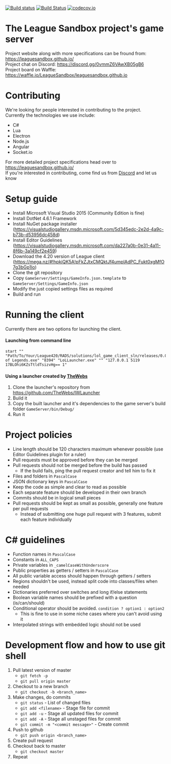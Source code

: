 [![Build status](https://ci.appveyor.com/api/projects/status/7olahkndcs3r295p/branch/master?svg=true)](https://ci.appveyor.com/project/MythicManiac/gameserver/branch/master)
[![Build Status](https://travis-ci.org/LeagueSandbox/GameServer.svg?branch=master)](https://travis-ci.org/LeagueSandbox/GameServer)
[![codecov.io](https://codecov.io/github/LeagueSandbox/GameServer/coverage.svg?branch=master)](https://codecov.io/github/LeagueSandbox/GameServer?branch=master)
# The League Sandbox project's game server
Project website along with more specifications can be fround from: https://leaguesandbox.github.io/  
Project chat on Discord: https://discord.gg/0vmmZ6VAwXB05gB6  
Project board on Waffle: https://waffle.io/LeagueSandbox/leaguesandbox.github.io

# Contributing
We're looking for people interested in contributing to the project.  
Currently the technologies we use include:
* C#
* Lua
* Electron
* Node.js
* Angular
* Socket.io

For more detailed project specifications head over to https://leaguesandbox.github.io/  
If you're interested in contributing, come find us from [Discord](https://discord.gg/0vmmZ6VAwXB05gB6) and let us know

# Setup guide
* Install Microsoft Visual Studio 2015 (Community Edition is fine)
* Install DotNet 4.6.1 Framework
* Install NuGet package installer (https://visualstudiogallery.msdn.microsoft.com/5d345edc-2e2d-4a9c-b73b-d53956dc458d)
* Install Editor Guidelines (https://visualstudiogallery.msdn.microsoft.com/da227a0b-0e31-4a11-8f6b-3a149cf2e459)
* Download the 4.20 version of League client (https://mega.nz/#!hpkiQK5A!pFkZJtxCMQktJf4umplAdPC_Fukt0xgMfO7g3bGp1Io)
* Clone the git repository
* Copy `GameServer/Settings/GameInfo.json.template` to `GameServer/Settings/GameInfo.json`
* Modify the just copied settings files as required
* Build and run

# Running the client
Currently there are two options for launching the client.

#### Launching from command line
```
start "" "Path/To/Your/League420/RADS/solutions/lol_game_client_sln/releases/0.0.1.68/deploy/League of Legends.exe" "8394" "LoLLauncher.exe" "" "127.0.0.1 5119 17BLOhi6KZsTtldTsizvHg== 1"
```

#### Using a launcher created by [TheWebs](https://github.com/TheWebs)
1. Clone the launcher's repository from https://github.com/TheWebs/IWLauncher
2. Build it
3. Copy the built launcher and it's dependencies to the game server's build folder `GameServer/bin/Debug/`
4. Run it

# Project policies
* Line length should be 120 characters maximum whenever possible (use Editor Guidelines plugin for a ruler)
* Pull requests must be approved before they can be merged
* Pull requests should not be merged before the build has passed
    * If the build fails, ping the pull request creator and tell him to fix it
* Files and folders in `PascalCase`
* JSON dictionary keys in `PascalCase`
* Keep the code as simple and clear to read as possible
* Each separate feature should be developed in their own branch
* Commits should be in logical small pieces
* Pull requests should be kept as small as possible, generally one feature per pull requests
    * Instead of submitting one huge pull request with 3 features, submit each feature individually

# C# guidelines
* Function names in `PascalCase`
* Constants in `ALL_CAPS`
* Private variables in `_camelCaseWithUnderscore`
* Public properties as getters / setters in `PascalCase`
* All public variable access should happen through getters / setters
* Regions shouldn't be used, instead split code into classes/files when needed
* Dictionaries preferred over switches and long if/else statements
* Boolean variable names should be prefixed with a question (is/can/should)
* Conditional operator should be avoided. `condition ? option1 : option2`
    * This is fine to use in some niche cases where you can't avoid using it
* Interpolated strings with embedded logic should not be used

# Development flow and how to use git shell
1. Pull latest version of master
    * `git fetch -p`
    * `git pull origin master`
2. Checkout to a new branch
    * `git checkout -b <branch_name>`
3. Make changes, do commits
    * `git status` - List of changed files
    * `git add <filename>` - Stage file for commit
    * `git add -u` - Stage all updated files for commit
    * `git add -A` - Stage all unstaged files for commit
    * `git commit -m "<commit message>"` - Create commit
4. Push to github
    * `git push origin <branch_name>`
5. Create pull request
6. Checkout back to master
    * `git checkout master`
7. Repeat
